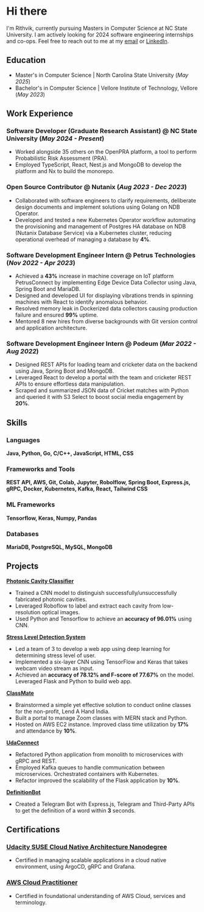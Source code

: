 # Hi there

I'm Rithvik, currently pursuing Masters in Computer Science at NC State University. I am actively looking for 2024 software engineering  internships and co-ops. Feel free to reach out to me at my [email](rithvikayithapu@gmail.com) or [LinkedIn](https://www.linkedin.com/in/rithvikayithapu/).

## Education
- Master's in Computer Science | North Carolina State University (_May 2025_)
- Bachelor's in Computer Science | Vellore Institute of Technology, Vellore (_May 2023_)

## Work Experience

### Software Developer (Graduate Research Assistant) @ NC State University (_May 2024 - Present_)
- Worked alongside 35 others on the OpenPRA platform, a tool to perform Probabilistic Risk Assessment (PRA).
- Employed TypeScript, React, Nest.js and MongoDB to develop the platform and Nx to build the monorepo.

### Open Source Contributor @ Nutanix (_Aug 2023 - Dec 2023_)
- Collaborated with software engineers to clarify requirements, deliberate design documents and implement solutions using Golang on NDB Operator.
- Developed and tested a new Kubernetes Operator workflow automating the provisioning and management of Postgres HA database on NDB (Nutanix Database Service) via a Kubernetes cluster, reducing operational overhead of managing a database by **4%**.

### Software Development Engineer Intern @ Petrus Technologies (_Nov 2022 - Apr 2023_)
- Achieved a **43%** increase in machine coverage on IoT platform PetrusConnect by implementing Edge Device Data Collector using Java, Spring Boot and MariaDB.
- Designed and developed UI for displaying vibrations trends in spinning machines with React to identify anomalous behavior.
- Resolved memory leak in Dockerized data collectors causing production failure and ensured **99%** uptime.
- Mentored 8 new hires from diverse backgrounds with Git version control and application architecture.

### Software Development Engineer Intern @ Podeum (_Mar 2022 - Aug 2022_)
- Designed REST APIs for loading team and cricketer data on the backend using Java, Spring Boot and MongoDB.
- Leveraged React to develop a portal with the team and cricketer REST APIs to ensure effortless data manipulation.
- Scraped and summarized JSON data of Cricket matches with Python and queried it with S3 Select to boost social media engagement by **20%**.

## Skills
### Languages
**Java, Python, Go, C/C++, JavaScript, HTML, CSS**
### Frameworks and Tools
**REST API, AWS, Git, Colab, Jupyter, Robolflow, Spring Boot, Express.js, gRPC, Docker, Kubernetes, Kafka, React, Tailwind CSS**
### ML Frameworks
**Tensorflow, Keras, Numpy, Pandas**
### Databases
**MariaDB, PostgreSQL, MySQL, MongoDB**

## Projects

**[Photonic Cavity Classifier](https://github.com/rithvikayithapu/Photonic-Cavity-Classifier)**
- Trained a CNN model to distinguish successfully/unsuccessfully fabricated photonic cavities.
- Leveraged Roboflow to label and extract each cavity from low-resolution optical images.
- Used Python and Tensorflow to achieve an **accuracy of 96.01%** using CNN.

**[Stress Level Detection System](https://github.com/rithvikayithapu/ML-Project-Stress-Detector)**
- Led a team of 3 to develop a web app using deep learning for determining stress level of user.
- Implemented a six-layer CNN using TensorFlow and Keras that takes webcam video stream as input.
- Achieved an **accuracy of 78.12% and F-score of 77.67%** on the model. Leveraged Flask and Python to build web app.

**[ClassMate](https://github.com/rithvikayithapu/ClassMate)**
- Brainstormed a simple yet effective solution to conduct online classes for the non-profit, Lend A Hand India.
- Built a portal to manage Zoom classes with MERN stack and Python.
- Hosted on AWS EC2 instance. Improved class time utilization by **17%** and attendance by **10%**.

**[UdaConnect](https://github.com/rithvikayithapu/UdaConnect)**
- Refactored Python application from monolith to microservices with gRPC and REST.
- Employed Kafka queues to handle communication between microservices. Orchestrated containers with Kubernetes.
- Refactor improved the scalability of the Flask application by **10%**.

**[DefinitionBot](https://github.com/rithvikayithapu/definitionBot)**
- Created a Telegram Bot with Express.js, Telegram and Third-Party APIs to get the definition of a word within **3** seconds.

## Certifications
### [Udacity SUSE Cloud Native Architecture Nanodegree](https://www.udacity.com/certificate/GXDRCYAE)
- Certified in managing scalable applications in a cloud native environment, using ArgoCD, gRPC and Grafana.

### [AWS Cloud Practitioner](https://cp.certmetrics.com/amazon/en/public/verify/credential/JLXMLFLDBNB4QBWS)
- Certified in foundational understanding of AWS Cloud, services and terminology.
